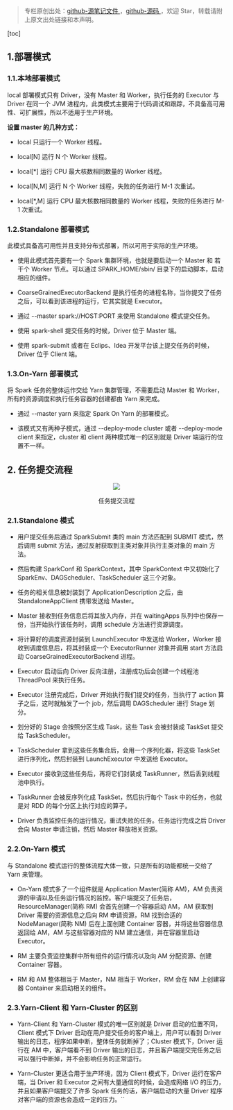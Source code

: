 > 专栏原创出处：[github-源笔记文件 ](https://github.com/GourdErwa/review-notes/tree/master/framework/spark-basis) ，[github-源码 ](https://github.com/GourdErwa/spark-advanced)，欢迎 Star，转载请附上原文出处链接和本声明。

[toc]
## 1.部署模式
### 1.1.本地部署模式
local 部署模式只有 Driver，没有 Master 和 Worker，执行任务的 Executor 与 Driver 在同一个 JVM 进程内，此类模式主要用于代码调试和跟踪，不具备高可用性、可扩展性，所以不适用于生产环境。  

**设置 master 的几种方式：**
* local 只运行一个 Worker 线程。

* local[N] 运行 N 个 Worker 线程。

* local[*] 运行 CPU 最大核数相同数量的 Worker 线程。

* local[N,M] 运行 N 个 Worker 线程，失败的任务进行 M-1 次重试。

* local[*,M] 运行 CPU 最大核数相同数量的 Worker 线程，失败的任务进行 M-1 次重试。
### 1.2.Standalone 部署模式
此模式具备高可用性并且支持分布式部署，所以可用于实际的生产环境。
* 使用此模式首先要有一个 Spark 集群环境，也就是要启动一个 Master 和 若干个 Worker 节点。可以通过 SPARK_HOME/sbin/ 目录下的启动脚本，启动相应的组件。

* CoarseGrainedExecutorBackend 是执行任务的进程名称，当你提交了任务之后，可以看到该进程的运行，它其实就是 Executor。

* 通过 --master spark://HOST:PORT 来使用 Standalone 模式提交任务。

* 使用 spark-shell 提交任务的时候，Driver 位于 Master 端。

* 使用 spark-submit 或者在 Eclips、Idea 开发平台该上提交任务的时候，Driver 位于 Client 端。
### 1.3.On-Yarn 部署模式
将 Spark 任务的整体运作交给 Yarn 集群管理，不需要启动 Master 和 Worker，所有的资源调度和执行任务容器的创建都由 Yarn 来完成。
* 通过 --master yarn 来指定 Spark On Yarn 的部署模式。

* 该模式又有两种子模式，通过 --deploy-mode cluster 或者 --deploy-mode client 来指定，cluster 和 client 两种模式唯一的区别就是 Driver 端运行的位置不一样。

## 2. 任务提交流程

<div align="center">
    <img src="https://ipic-review-notes.oss-cn-beijing.aliyuncs.com/2020-02-16-Task-submission-process.png">
    <p> 任务提交流程 </p>
</div>

### 2.1.Standalone 模式
- 用户提交任务后通过 SparkSubmit 类的 main 方法匹配到 SUBMIT 模式，然后调用 submit 方法，通过反射获取到主类对象并执行主类对象的 main 方法。

- 然后构建 SparkConf 和 SparkContext，其中 SparkContext 中又初始化了 SparkEnv、DAGScheduler、TaskScheduler 这三个对象。

- 任务的相关信息被封装到了 ApplicationDescription 之后，由 StandaloneAppClient 携带发送给 Master。

- Master 接收到任务信息后将其放入内存，并在 waitingApps 队列中也保存一份，当开始执行该任务时，调用 schedule 方法进行资源调度。

- 将计算好的调度资源封装到 LaunchExecutor 中发送给 Worker，Worker 接收到调度信息后，将其封装成一个 ExecutorRunner 对象并调用 start 方法启动 CoarseGrainedExecutorBackend 进程。

- Executor 启动后向 Driver 反向注册，注册成功后会创建一个线程池 ThreadPool 来执行任务。

- Executor 注册完成后，Driver 开始执行我们提交的任务，当执行了 action 算子之后，这时就触发了一个 job，然后调用 DAGScheduler 进行 Stage 划分。

- 划分好的 Stage 会按照分区生成 Task，这些 Task 会被封装成 TaskSet 提交给 TaskScheduler。

- TaskScheduler 拿到这些任务集合后，会用一个序列化器，将这些 TaskSet 进行序列化，然后封装到 LaunchExecutor 中发送给 Executor。

- Executor 接收到这些任务后，再将它们封装成 TaskRunner，然后丢到线程池中执行。

- TaskRunner 会被反序列化成 TaskSet，然后执行每个 Task 中的任务，也就是对 RDD 的每个分区上执行对应的算子。

- Driver 负责监控任务的运行情况，重试失败的任务。任务运行完成之后 Driver 会向 Master 申请注销，然后 Master 释放相关资源。
### 2.2.On-Yarn 模式
与 Standalone 模式运行的整体流程大体一致，只是所有的功能都统一交给了 Yarn 来管理。
* On-Yarn 模式多了一个组件就是 Application Master(简称 AM)，AM 负责资源的申请以及任务运行情况的监控。客户端提交了任务后，ResourceManager(简称 RM) 会首先创建一个容器启动 AM，AM 获取到 Driver 需要的资源信息之后向 RM 申请资源，RM 找到合适的 NodeManager(简称 NM) 后在上面创建 Container 容器，并将这些容器信息返回给 AM，AM 与这些容器对应的 NM 建立通信，并在容器里启动 Executor。

* RM 主要负责监控集群中所有组件的运行情况以及向 AM 分配资源、创建 Container 容器。

* RM 和 AM 整体相当于 Master，NM 相当于 Worker，RM 会在 NM 上创建容器 Container 来启动相关的组件。
### 2.3.Yarn-Client 和 Yarn-Cluster 的区别
* Yarn-Client 和 Yarn-Cluster 模式的唯一区别就是 Driver 启动的位置不同，Client 模式下 Driver 启动在用户提交任务的客户端上，用户可以看到 Driver 输出的日志，程序如果中断，整体任务就断掉了；Cluster 模式下，Driver 运行在 AM 中，客户端看不到 Driver 输出的日志，并且客户端提交完任务之后可以强行中断掉，并不会影响任务的正常运行。

* Yarn-Cluster 更适合用于生产环境，因为 Client 模式下，Driver 运行在客户端，当 Driver 和 Executor 之间有大量通信的时候，会造成网络 I/O 的压力，并且如果客户端提交了许多 Spark  任务的话，客户端启动的大量 Driver 程序对客户端的资源也会造成一定的压力。``
